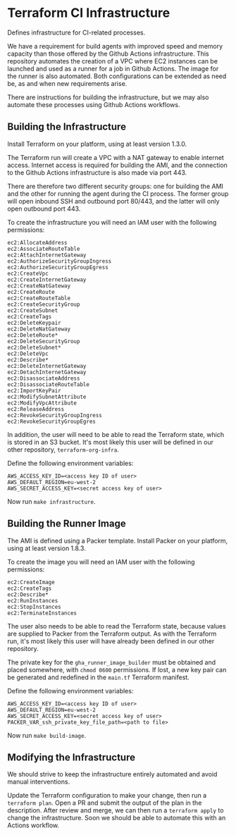 # Terraform CI Infrastructure

Defines infrastructure for CI-related processes.

We have a requirement for build agents with improved speed and memory capacity than those offered by
the Github Actions infrastructure. This repository automates the creation of a VPC where EC2
instances can be launched and used as a runner for a job in Github Actions. The image for the runner
is also automated. Both configurations can be extended as need be, as and when new requirements
arise.

There are instructions for building the infrastructure, but we may also automate these processes
using Github Actions workflows.

## Building the Infrastructure

Install Terraform on your platform, using at least version 1.3.0.

The Terraform run will create a VPC with a NAT gateway to enable internet access. Internet access is
required for building the AMI, and the connection to the Github Actions infrastructure is also made
via port 443.

There are therefore two different security groups: one for building the AMI and the other for
running the agent during the CI process. The former group will open inbound SSH and outbound port
80/443, and the latter will only open outbound port 443.

To create the infrastructure you will need an IAM user with the following permissions:
```
ec2:AllocateAddress
ec2:AssociateRouteTable
ec2:AttachInternetGateway
ec2:AuthorizeSecurityGroupIngress
ec2:AuthorizeSecurityGroupEgress
ec2:CreateVpc
ec2:CreateInternetGateway
ec2:CreateNatGateway
ec2:CreateRoute
ec2:CreateRouteTable
ec2:CreateSecurityGroup
ec2:CreateSubnet
ec2:CreateTags
ec2:DeleteKeypair
ec2:DeleteNatGateway
ec2:DeleteRoute*
ec2:DeleteSecurityGroup
ec2:DeleteSubnet*
ec2:DeleteVpc
ec2:Describe*
ec2:DeleteInternetGateway
ec2:DetachInternetGateway
ec2:DisassociateAddress
ec2:DisassociateRouteTable
ec2:ImportKeyPair
ec2:ModifySubnetAttribute
ec2:ModifyVpcAttribute
ec2:ReleaseAddress
ec2:RevokeSecurityGroupIngress
ec2:RevokeSecurityGroupEgres
```

In addition, the user will need to be able to read the Terraform state, which is stored in an S3
bucket. It's most likely this user will be defined in our other repository, `terraform-org-infra`.

Define the following environment variables:
```
AWS_ACCESS_KEY_ID=<access key ID of user>
AWS_DEFAULT_REGION=eu-west-2
AWS_SECRET_ACCESS_KEY=<secret access key of user>
```

Now run `make infrastructure`.

## Building the Runner Image

The AMI is defined using a Packer template. Install Packer on your platform, using at least version
1.8.3.

To create the image you will need an IAM user with the following permissions:
```
ec2:CreateImage
ec2:CreateTags
ec2:Describe*
ec2:RunInstances
ec2:StopInstances
ec2:TerminateInstances
```

The user also needs to be able to read the Terraform state, because values are supplied to Packer
from the Terraform output. As with the Terraform run, it's most likely this user will have already
been defined in our other repository.

The private key for the `gha_runner_image_builder` must be obtained and placed somewhere, with
`chmod 0600` permissions. If lost, a new key pair can be generated and redefined in the `main.tf`
Terraform manifest.

Define the following environment variables:
```
AWS_ACCESS_KEY_ID=<access key ID of user>
AWS_DEFAULT_REGION=eu-west-2
AWS_SECRET_ACCESS_KEY=<secret access key of user>
PACKER_VAR_ssh_private_key_file_path=<path to file>
```

Now run `make build-image`.

## Modifying the Infrastructure

We should strive to keep the infrastructure entirely automated and avoid manual interventions.

Update the Terraform configuration to make your change, then run a `terraform plan`. Open a PR and
submit the output of the plan in the description. After review and merge, we can then run a
`terraform apply` to change the infrastructure. Soon we should be able to automate this with an
Actions workflow.
